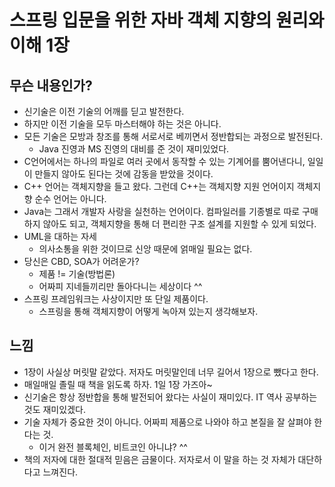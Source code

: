 # 스프링 입문을 위한 자바 객체 지향의 원리와 이해 1장

## 무슨 내용인가?

* 신기술은 이전 기술의 어깨를 딛고 발전한다.
* 하지만 이전 기술을 모두 마스터해야 하는 것은 아니다. 
* 모든 기술은 모방과 창조를 통해 서로서로 베끼면서 정반합되는 과정으로 발전된다.
  * Java 진영과 MS 진영의 대비를 준 것이 재미있었다.
* C언어에서는 하나의 파일로 여러 곳에서 동작할 수 있는 기계어를 뿜어낸다니, 일일이 만들지 않아도 된다는 것에 감동을 받았을 것이다.
* C++ 언어는 객체지향을 들고 왔다. 그런데 C++는 객체지향 지원 언어이지 객체지향 순수 언어는 아니다.
* Java는 그래서 개발자 사랑을 실천하는 언어이다. 컴파일러를 기종별로 따로 구매하지 않아도 되고, 객체지향을 통해 더 편리한 구조 설계를 지원할 수 있게 되었다.
* UML을 대하는 자세
  * 의사소통을 위한 것이므로 신앙 때문에 얽매일 필요는 없다.
* 당신은 CBD, SOA가 어려운가?
  * 제품 != 기술(방법론)
  * 어짜피 지네들끼리만 돌아다니는 세상이다 ^^
* 스프링 프레임워크는 사상이지만 또 단일 제품이다.
  * 스프링을 통해 객체지향이 어떻게 녹아져 있는지 생각해보자.

## 느낌

* 1장이 사실상 머릿말 같았다. 저자도 머릿말인데 너무 길어서 1장으로 뺐다고 한다.
* 매일매일 졸릴 때 책을 읽도록 하자. 1일 1장 가즈아~
* 신기술은 항상 정반합을 통해 발전되어 왔다는 사실이 재미있다. IT 역사 공부하는 것도 재미있겠다.
* 기술 자체가 중요한 것이 아니다. 어짜피 제품으로 나와야 하고 본질을 잘 살펴야 한다는 것.
  * 이거 완전 블록체인, 비트코인 아니냐? ^^
* 책의 저자에 대한 절대적 믿음은 금물이다. 저자로서 이 말을 하는 것 자체가 대단하다고 느껴진다.